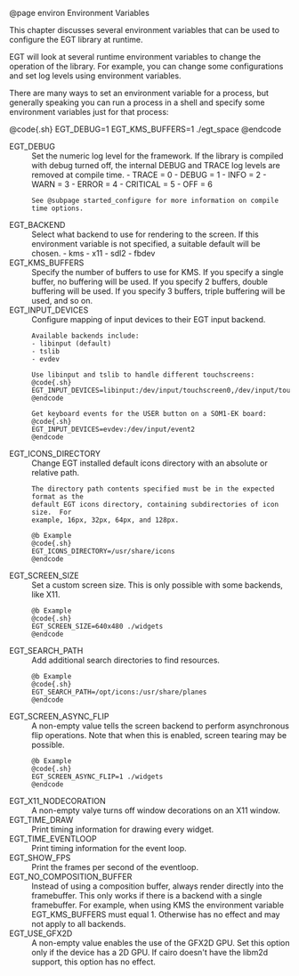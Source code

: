  @page environ Environment Variables

This chapter discusses several environment variables that can be used to
configure the EGT library at runtime.

EGT will look at several runtime environment variables to change the operation
of the library.  For example, you can change some configurations and set log
levels using environment variables.

There are many ways to set an environment variable for a process, but generally
speaking you can run a process in a shell and specify some environment
variables just for that process:

@code{.sh}
EGT_DEBUG=1 EGT_KMS_BUFFERS=1 ./egt_space
@endcode

<dl>
  <dt>EGT_DEBUG</dt>
  <dd>
    Set the numeric log level for the framework. If the library is compiled with
    debug turned off, the internal DEBUG and TRACE log levels are removed at
    compile time.
    - TRACE = 0
    - DEBUG = 1
    - INFO = 2
    - WARN = 3
    - ERROR = 4
    - CRITICAL = 5
    - OFF = 6

    See @subpage started_configure for more information on compile time options.

  </dd>

  <dt>EGT_BACKEND</dt>
  <dd>
    Select what backend to use for rendering to the screen.  If this environment
    variable is not specified, a suitable default will be chosen.
    - kms
    - x11
    - sdl2
    - fbdev
  </dd>

  <dt>EGT_KMS_BUFFERS</dt>
  <dd>
    Specify the number of buffers to use for KMS.  If you specify a single
    buffer, no buffering will be used.  If you specify 2 buffers, double
    buffering will be used.  If you specify 3 buffers, triple buffering will be
    used, and so on.
  </dd>

  <dt>EGT_INPUT_DEVICES</dt>
  <dd>
    Configure mapping of input devices to their EGT input backend.

    Available backends include:
    - libinput (default)
    - tslib
    - evdev

    Use libinput and tslib to handle different touchscreens:
    @code{.sh}
    EGT_INPUT_DEVICES=libinput:/dev/input/touchscreen0,/dev/input/touchscreen1;tslib:/dev/input/touchscreen2
    @endcode

    Get keyboard events for the USER button on a SOM1-EK board:
    @code{.sh}
    EGT_INPUT_DEVICES=evdev:/dev/input/event2
    @endcode
  </dd>

  <dt>EGT_ICONS_DIRECTORY</dt>
  <dd>
    Change EGT installed default icons directory with an absolute or relative path.

    The directory path contents specified must be in the expected format as the
    default EGT icons directory, containing subdirectories of icon size.  For
    example, 16px, 32px, 64px, and 128px.

    @b Example
    @code{.sh}
    EGT_ICONS_DIRECTORY=/usr/share/icons
    @endcode
  </dd>

  <dt>EGT_SCREEN_SIZE</dt>
  <dd>
    Set a custom screen size.  This is only possible with some backends, like X11.

    @b Example
    @code{.sh}
    EGT_SCREEN_SIZE=640x480 ./widgets
    @endcode
  </dd>

  <dt>EGT_SEARCH_PATH</dt>
  <dd>
    Add additional search directories to find resources.

    @b Example
    @code{.sh}
    EGT_SEARCH_PATH=/opt/icons:/usr/share/planes
    @endcode
  </dd>

  <dt>EGT_SCREEN_ASYNC_FLIP</dt>
  <dd>
    A non-empty value tells the screen backend to perform asynchronous flip
    operations.  Note that when this is enabled, screen tearing may be possible.

    @b Example
    @code{.sh}
    EGT_SCREEN_ASYNC_FLIP=1 ./widgets
    @endcode
  </dd>

  <dt>EGT_X11_NODECORATION</dt>
  <dd>
    A non-empty valye turns off window decorations on an X11 window.
  </dd>

  <dt>EGT_TIME_DRAW</dt>
  <dd>
    Print timing information for drawing every widget.
  </dd>

  <dt>EGT_TIME_EVENTLOOP</dt>
  <dd>
    Print timing information for the event loop.
  </dd>

  <dt>EGT_SHOW_FPS</dt>
  <dd>
    Print the frames per second of the eventloop.
  </dd>

  <dt>EGT_NO_COMPOSITION_BUFFER</dt>
  <dd>
    Instead of using a composition buffer, always render directly into the
    framebuffer. This only works if there is a backend with a single
    framebuffer.  For example, when using KMS the environment variable
    EGT_KMS_BUFFERS must equal 1.  Otherwise has no effect and may not apply to
    all backends.
  </dd>

  <dt>EGT_USE_GFX2D</dt>
  <dd>
    A non-empty value enables the use of the GFX2D GPU. Set this option only if
    the device has a 2D GPU. If cairo doesn't have the libm2d support, this
    option has no effect.
  </dd>

</dl>
